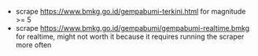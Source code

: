 - scrape https://www.bmkg.go.id/gempabumi-terkini.html for magnitude >= 5
- scrape https://www.bmkg.go.id/gempabumi/gempabumi-realtime.bmkg for realtime, might not worth it because it requires running the scraper more often
